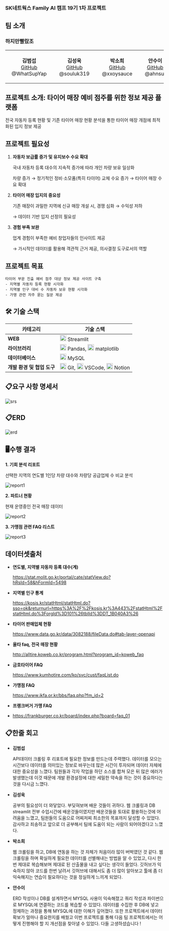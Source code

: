 ### SK네트웍스 Family AI 캠프 19기 1차 프로젝트

## 팀 소개
### 하지만빨랐조
<table align="center">
 <tr>
    <td align="center" style="padding:20px;">
        <strong>김범섭</strong><br/>
        <a href="https://github.com/WhatSupYap">GitHub</a><br/>
         @WhatSupYap
   </td>
    <td align="center" style="padding:20px;">
        <strong>김성욱</strong><br/>
        <a href="https://github.com/">GitHub</a><br/>
        @souluk319
    </td>
    <td align="center" style="padding: 20px;">
      <strong>박소희</strong><br/>
      <a href="https://github.com/souluk319">GitHub</a><br/>
      @xxoysauce
    </td>
    <td align="center" style="padding: 20px;">
      <strong>안수이</strong><br/>
      <a href="https://github.com/ahnsui">GitHub</a><br/>
      @ahnsui
    </td>
  </tr>
</table>

## 프로젝트 소개: 타이어 매장 예비 점주를 위한 정보 제공 플랫폼
전국 자동차 등록 현황 및 기존 타이어 매장 현황 분석을 통한 타이어 매장 개점에 최적화된 입지 정보 제공


## 프로젝트 필요성
1. **자동차 보급률 증가 및 유지보수 수요 확대** 
    
    국내 자동차 등록 대수의 지속적 증가에 따라 개인 차량 보유 일상화
    
    차량 증가 → 정기적인 정비·소모품(특히 타이어) 교체 수요 증가 → 타이어 매장 수요 확대
    
2. **타이어 매장 입지의 중요성**
    
    기존 매장이 과밀한 지역에 신규 매장 개설 시, 경쟁 심화 → 수익성 저하
    
    → 데이터 기반 입지 선정의 필요성
    
3. **경험 부족 보완** 
    
    업계 경험이 부족한 예비 창업자들의 인사이트 제공
    
    → 가시적인 데이터를 활용해 객관적 근거 제공, 의사결정 도구로서의 역할

## 프로젝트 목표
    타이어 부문 진출 예비 점주 대상 정보 제공 사이트 구축
    - 지역별 자동차 등록 현황 시각화
    - 지역별 인구 대비 수 자동차 보유 현황 시각화
    - 가맹 관련 자주 묻는 질문 제공


## 🛠 기술 스택

| 카테고리               | 기술 스택                                                      |
| ---------------------- | ------------------------------------------------------------- |
| **WEB**                | <img src="https://cdn.jsdelivr.net/gh/devicons/devicon/icons/streamlit/streamlit-original.svg" alt="Streamlit" width="20"/> Streamlit  |
| **라이브러리**         | <img src="https://cdn.jsdelivr.net/gh/devicons/devicon/icons/pandas/pandas-original.svg" alt="Pandas" width="20"/> Pandas, <img src="https://cdn.jsdelivr.net/gh/devicons/devicon@latest/icons/matplotlib/matplotlib-original.svg" alt="matplotlib" width="20" /> matplotlib |
| **데이터베이스**       | <img src="https://cdn.jsdelivr.net/gh/devicons/devicon/icons/mysql/mysql-original.svg" alt="MySQL" width="20"/> MySQL  |
| **개발 환경 및 협업 도구** | <img src="https://cdn.jsdelivr.net/gh/devicons/devicon/icons/git/git-original.svg" alt="Git" width="20"/> Git, <img src="https://cdn.jsdelivr.net/gh/devicons/devicon/icons/vscode/vscode-original.svg" alt="VSCode" width="20"/> VSCode, <img src="https://cdn.jsdelivr.net/gh/devicons/devicon/icons/notion/notion-original.svg" alt="Notion" width="20"/> Notion |



## 📋요구 사항 명세서
<img alt='srs' src='image/srs2.png' />

## 📋ERD
<img alt='erd' src='image/erd.png' />

## 🖥️수행 결과
**1. 기회 분석 리포트**

선택한 지역의 연도별 1인당 차량 대수와 차량당 공급업체 수 비교 분석

<img alt='report1' src='image/report1.png' />


**2. 파트너 현황**

현재 운영중인 전국 매장 데이터

<img alt='report2' src='image/report2.png' />


**3. 가맹점 관련 FAQ 리스트**

<img alt='report3' src='image/report3.png' />


## 데이터셋출처
- **연도별, 지역별 자동차 등록 대수(계)**

    https://stat.molit.go.kr/portal/cate/statView.do?hRsId=58&hFormId=5498 


- **지역별 인구 통계**

    https://kosis.kr/statHtml/statHtml.do?sso=ok&returnurl=https%3A%2F%2Fkosis.kr%3A443%2FstatHtml%2FstatHtml.do%3ForgId%3D101%26tblId%3DDT_1B040A3%26

- **타이어 판매업체 현황**

    https://www.data.go.kr/data/3082188/fileData.do#tab-layer-openapi

- **올타 faq, 전국 매장 현황**

    http://alltire.koweb.co.kr/program.html?program_id=koweb_faq

- **금호타이어 FAQ**

    https://www.kumhotire.com/ko/svc/cust/faqList.do

- **가맹점 FAQ**

    https://www.ikfa.or.kr/bbs/faq.php?fm_id=2
  
- **프랭크버거 가맹 FAQ**
- 
    https://frankburger.co.kr/board/index.php?board=faq_01


## 📋한줄 회고 
- **김범섭**

    API데이터 크롤링 후 리포트에 필요한 정보를 만드는데 주력했다. 데이터를 모으는 시간보다 데이터를 의미있는 정보로 바꾸는데 많은 시간이 투자되며 데이터 자체에 대한 중요성을 느꼈다. 팀원들과 각자 작업을 하던 소스를 합쳐 모은 뒤 많은 에러가 발생했는데 이것 때문에 개발 환경설정에 대한 세밀한 약속을 하는 것이 중요하다는 것을 다시금 느꼈다.
  
- **김성욱**

  공부의 필요성이 더 와닿았다. 부딪혀보며 배운 것들이 귀하다. 웹 크롤링과 DB streamlit 전부 수업시간에 배운것들이였지만 배운것들을 토대로 활용하는것에 어려움을 느꼈고, 팀원들의 도움으로 어찌저찌 최소한의 목표까지 달성할 수 있었다.
  감사하고 죄송하고 앞으로 더 공부해서 팀에 도움이 되는 사람이 되어야겠다고 느꼈다.

- **박소희**

  웹 크롤링을 하고, DB에 연동을 하는 것 자체가 처음이라 많이 버벅였던 것 같다. 웹 크롤링을 하며 확실하게 필요한 데이터를 선별해내는 방법을 알 수 있었고, 다시 한번 제대로 복습해보며 제대로 된 산출물을 내고 싶다는 생각이 들었다. 깃허브가 익숙하지 않아 코드를 한번 날려서 깃허브에 대해서도 좀 더 많이 알아보고 툴에 좀 더 익숙해지는 연습이 필요하다는 것을 정실하게 느끼게 되었다.
  


- **안수이**

   ERD 작성이나 DB를 설계하면서 MYSQL 사용이 익숙해졌고 쿼리 작성과 파이썬으로 MYSQL에 연결하는 코드를 복습할 수 있었다. 데이터를 수집한 후 DB에 넣고 정제하는 과정을 통해 MYSQL에 대한 이해가 깊어졌다. 또한 프로젝트에서 데이터 확보가 얼마나 중요한지를 배웠고 이번 프로젝트를 통해 다음 팀 프로젝트에서는 어떻게 진행해야 할 지 개선점을 찾아낼 수 있었다. 다들 고생하셨습니다 !
